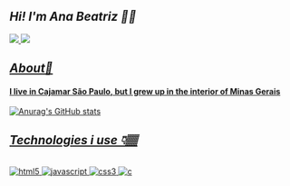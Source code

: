 ## *Hi! I'm Ana Beatriz 👋🏽*

<div>
 <a href="https://www.linkedin.com/in/ana-beatriz-souza-9a1681207/" target="_blank"><img src="https://img.shields.io/badge/LinkedIn-0077B5?style=for-the-badge&logo=linkedin&logoColor=white"/>
 <a href="https://www.instagram.com/biazfa/" target="_blank"><img src="https://img.shields.io/badge/Instagram-E4405F?style=for-the-badge&logo=instagram&logoColor=white"/>

 ## *About🔎*
 #### **I live in Cajamar São Paulo, but I grew up in the interior of Minas Gerais**
 



![Anurag's GitHub stats](https://github-readme-stats.vercel.app/api?username=AnaBiaz&show_icons=black)

## *Technologies i use 👇🏽*

<div style="display: incline_block"><br/>
<img aling="center" alt="html5" src="https://img.shields.io/badge/HTML5-E34F26?style=for-the-badge&logo=html5&logoColor=white"/>
<img aling="center" alt="javascript" src="https://img.shields.io/badge/JavaScript-F7DF1E?style=for-the-badge&logo=javascript&logoColor=black"/>
<img aling="center" alt="css3" src="https://img.shields.io/badge/CSS3-1572B6?style=for-the-badge&logo=css3&logoColor=white"/>
<img aling="center" alt="c" src="https://img.shields.io/badge/C-00599C?style=for-the-badge&logo=c&logoColor=white"/>

</div> 
